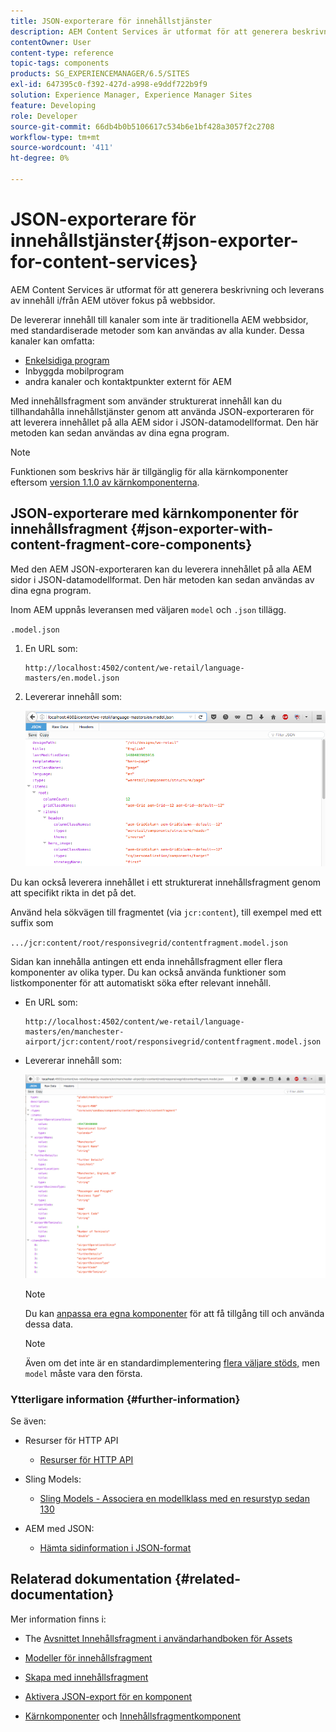 ```yaml
---
title: JSON-exporterare för innehållstjänster
description: AEM Content Services är utformat för att generera beskrivning och leverans av innehåll i/från AEM utöver fokus på webbsidor. De levererar innehåll till kanaler som inte är traditionella AEM webbsidor, med standardiserade metoder som kan användas av alla kunder.
contentOwner: User
content-type: reference
topic-tags: components
products: SG_EXPERIENCEMANAGER/6.5/SITES
exl-id: 647395c0-f392-427d-a998-e9ddf722b9f9
solution: Experience Manager, Experience Manager Sites
feature: Developing
role: Developer
source-git-commit: 66db4b0b5106617c534b6e1bf428a3057f2c2708
workflow-type: tm+mt
source-wordcount: '411'
ht-degree: 0%

---
```


# JSON-exporterare för innehållstjänster{#json-exporter-for-content-services}

AEM Content Services är utformat för att generera beskrivning och leverans av innehåll i/från AEM utöver fokus på webbsidor.

De levererar innehåll till kanaler som inte är traditionella AEM webbsidor, med standardiserade metoder som kan användas av alla kunder. Dessa kanaler kan omfatta:

* [Enkelsidiga program](spa-walkthrough.md)
* Inbyggda mobilprogram
* andra kanaler och kontaktpunkter externt för AEM

Med innehållsfragment som använder strukturerat innehåll kan du tillhandahålla innehållstjänster genom att använda JSON-exporteraren för att leverera innehållet på alla AEM sidor i JSON-datamodellformat. Den här metoden kan sedan användas av dina egna program.

>[!NOTE]
>
>Funktionen som beskrivs här är tillgänglig för alla kärnkomponenter eftersom [version 1.1.0 av kärnkomponenterna](https://experienceleague.adobe.com/docs/experience-manager-core-components/using/introduction.html).

## JSON-exporterare med kärnkomponenter för innehållsfragment {#json-exporter-with-content-fragment-core-components}

Med den AEM JSON-exporteraren kan du leverera innehållet på alla AEM sidor i JSON-datamodellformat. Den här metoden kan sedan användas av dina egna program.

Inom AEM uppnås leveransen med väljaren `model` och `.json` tillägg.

`.model.json`

1. En URL som:

   ```shell
   http://localhost:4502/content/we-retail/language-masters/en.model.json
   ```

1. Levererar innehåll som:

   ![chlimage_1-192](assets/chlimage_1-192.png)

Du kan också leverera innehållet i ett strukturerat innehållsfragment genom att specifikt rikta in det på det.

Använd hela sökvägen till fragmentet (via `jcr:content`), till exempel med ett suffix som

`.../jcr:content/root/responsivegrid/contentfragment.model.json`

Sidan kan innehålla antingen ett enda innehållsfragment eller flera komponenter av olika typer. Du kan också använda funktioner som listkomponenter för att automatiskt söka efter relevant innehåll.

* En URL som:

  ```shell
  http://localhost:4502/content/we-retail/language-masters/en/manchester-airport/jcr:content/root/responsivegrid/contentfragment.model.json
  ```

* Levererar innehåll som:

  ![chlimage_1-193](assets/chlimage_1-193.png)

  >[!NOTE]
  >
  >Du kan [anpassa era egna komponenter](/help/sites-developing/json-exporter-components.md) för att få tillgång till och använda dessa data.

  >[!NOTE]
  >
  >Även om det inte är en standardimplementering [flera väljare stöds,](json-exporter-components.md#multiple-selectors) men `model` måste vara den första.

### Ytterligare information {#further-information}

Se även:

* Resurser för HTTP API

   * [Resurser för HTTP API](/help/assets/mac-api-assets.md)

* Sling Models:

   * [Sling Models - Associera en modellklass med en resurstyp sedan 130](https://sling.apache.org/documentation/bundles/models.html#associating-a-model-class-with-a-resource-type-since-130)

* AEM med JSON:

   * [Hämta sidinformation i JSON-format](/help/sites-developing/pageinfo.md)

## Relaterad dokumentation {#related-documentation}

Mer information finns i:

* The [Avsnittet Innehållsfragment i användarhandboken för Assets](/help/assets/content-fragments/content-fragments.md)

* [Modeller för innehållsfragment](/help/assets/content-fragments/content-fragments-models.md)
* [Skapa med innehållsfragment](/help/sites-authoring/content-fragments.md)
* [Aktivera JSON-export för en komponent](/help/sites-developing/json-exporter-components.md)

* [Kärnkomponenter](https://experienceleague.adobe.com/docs/experience-manager-core-components/using/introduction.html) och [Innehållsfragmentkomponent](https://experienceleague.adobe.com/docs/experience-manager-core-components/using/wcm-components/content-fragment-component.html)
